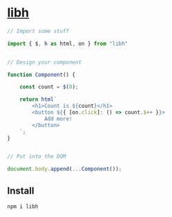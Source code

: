 # [libh](https://libh.js.org)

```javascript
// Import some stuff

import { $, h as html, on } from "libh"


// Design your component

function Component() {

    const count = $(0);

    return html`
        <h1>Count is ${count}</h1>
        <button ${{ [on.click]: () => count.$++ }}>
            Add more!
        </button>
    `;
}


// Put into the DOM

document.body.append(...Component());
```

## Install
```sh
npm i libh
```